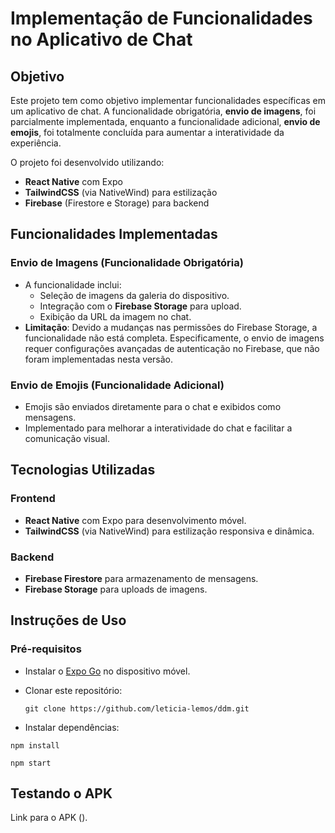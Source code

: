 # Implementação de Funcionalidades no Aplicativo de Chat

## Objetivo

Este projeto tem como objetivo implementar funcionalidades específicas em um aplicativo de chat. A funcionalidade obrigatória, **envio de imagens**, foi parcialmente implementada, enquanto a funcionalidade adicional, **envio de emojis**, foi totalmente concluída para aumentar a interatividade da experiência.

O projeto foi desenvolvido utilizando:

- **React Native** com Expo
- **TailwindCSS** (via NativeWind) para estilização
- **Firebase** (Firestore e Storage) para backend

## Funcionalidades Implementadas

### Envio de Imagens (Funcionalidade Obrigatória)

- A funcionalidade inclui:
  - Seleção de imagens da galeria do dispositivo.
  - Integração com o **Firebase Storage** para upload.
  - Exibição da URL da imagem no chat.
- **Limitação**: Devido a mudanças nas permissões do Firebase Storage, a funcionalidade não está completa. Especificamente, o envio de imagens requer configurações avançadas de autenticação no Firebase, que não foram implementadas nesta versão.

### Envio de Emojis (Funcionalidade Adicional)

- Emojis são enviados diretamente para o chat e exibidos como mensagens.
- Implementado para melhorar a interatividade do chat e facilitar a comunicação visual.

## Tecnologias Utilizadas

### Frontend

- **React Native** com Expo para desenvolvimento móvel.
- **TailwindCSS** (via NativeWind) para estilização responsiva e dinâmica.

### Backend

- **Firebase Firestore** para armazenamento de mensagens.
- **Firebase Storage** para uploads de imagens.

## Instruções de Uso

### Pré-requisitos

- Instalar o [Expo Go](https://expo.dev/client) no dispositivo móvel.
- Clonar este repositório:

  ```
  git clone https://github.com/leticia-lemos/ddm.git
  ```

- Instalar dependências:

```
npm install
```

```
npm start
```

## Testando o APK

Link para o APK ().
